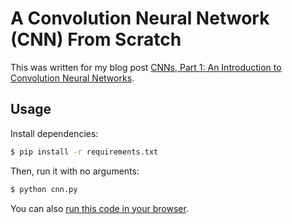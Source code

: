 # A Convolution Neural Network (CNN) From Scratch
This was written for my blog post [CNNs, Part 1: An Introduction to Convolution Neural Networks](https://victorzhou.com/blog/intro-to-cnns-part-1/).

## Usage

Install dependencies:

```bash
$ pip install -r requirements.txt
```

Then, run it with no arguments:

```bash
$ python cnn.py
```

You can also [run this code in your browser](https://repl.it/@vzhou842/A-CNN-from-scratch-Part-1).
